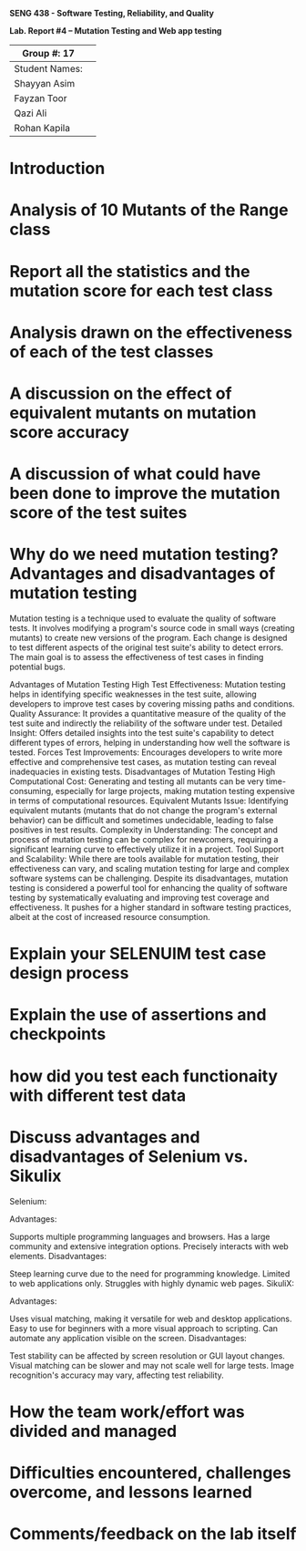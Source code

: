 **SENG 438 - Software Testing, Reliability, and Quality**

**Lab. Report \#4 – Mutation Testing and Web app testing**

| Group \#: 17      |     |
| -------------- | --- |
| Student Names: |     |
|  Shayyan Asim    |     |
|  Fayzan Toor     |     |
|   Qazi Ali  |     |
|  Rohan Kapila

# Introduction


# Analysis of 10 Mutants of the Range class 

# Report all the statistics and the mutation score for each test class



# Analysis drawn on the effectiveness of each of the test classes

# A discussion on the effect of equivalent mutants on mutation score accuracy

# A discussion of what could have been done to improve the mutation score of the test suites

# Why do we need mutation testing? Advantages and disadvantages of mutation testing
Mutation testing is a technique used to evaluate the quality of software tests. It involves modifying a program's source code in small ways (creating mutants) to create new versions of the program. Each change is designed to test different aspects of the original test suite's ability to detect errors. The main goal is to assess the effectiveness of test cases in finding potential bugs.

Advantages of Mutation Testing
High Test Effectiveness: Mutation testing helps in identifying specific weaknesses in the test suite, allowing developers to improve test cases by covering missing paths and conditions.
Quality Assurance: It provides a quantitative measure of the quality of the test suite and indirectly the reliability of the software under test.
Detailed Insight: Offers detailed insights into the test suite's capability to detect different types of errors, helping in understanding how well the software is tested.
Forces Test Improvements: Encourages developers to write more effective and comprehensive test cases, as mutation testing can reveal inadequacies in existing tests.
Disadvantages of Mutation Testing
High Computational Cost: Generating and testing all mutants can be very time-consuming, especially for large projects, making mutation testing expensive in terms of computational resources.
Equivalent Mutants Issue: Identifying equivalent mutants (mutants that do not change the program's external behavior) can be difficult and sometimes undecidable, leading to false positives in test results.
Complexity in Understanding: The concept and process of mutation testing can be complex for newcomers, requiring a significant learning curve to effectively utilize it in a project.
Tool Support and Scalability: While there are tools available for mutation testing, their effectiveness can vary, and scaling mutation testing for large and complex software systems can be challenging.
Despite its disadvantages, mutation testing is considered a powerful tool for enhancing the quality of software testing by systematically evaluating and improving test coverage and effectiveness. It pushes for a higher standard in software testing practices, albeit at the cost of increased resource consumption.






# Explain your SELENUIM test case design process

# Explain the use of assertions and checkpoints

# how did you test each functionaity with different test data

# Discuss advantages and disadvantages of Selenium vs. Sikulix
Selenium:

Advantages:

Supports multiple programming languages and browsers.
Has a large community and extensive integration options.
Precisely interacts with web elements.
Disadvantages:

Steep learning curve due to the need for programming knowledge.
Limited to web applications only.
Struggles with highly dynamic web pages.
SikuliX:

Advantages:

Uses visual matching, making it versatile for web and desktop applications.
Easy to use for beginners with a more visual approach to scripting.
Can automate any application visible on the screen.
Disadvantages:

Test stability can be affected by screen resolution or GUI layout changes.
Visual matching can be slower and may not scale well for large tests.
Image recognition's accuracy may vary, affecting test reliability.

# How the team work/effort was divided and managed


# Difficulties encountered, challenges overcome, and lessons learned

# Comments/feedback on the lab itself
